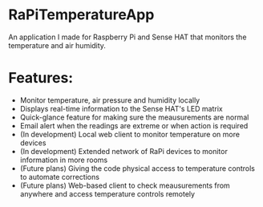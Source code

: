 # RaPiTemperatureApp
An application I made for Raspberry Pi and Sense HAT that monitors the temperature and air humidity.

# Features:

- Monitor temperature, air pressure and humidity locally
- Displays real-time information to the Sense HAT's LED matrix
- Quick-glance feature for making sure the meausurements are normal
- Email alert when the readings are extreme or when action is required
- (In development) Local web client to monitor temperature on more devices
- (In development) Extended network of RaPi devices to monitor information in more rooms
- (Future plans) Giving the code physical access to temperature controls to automate corrections
- (Future plans) Web-based client to check meausurements from anywhere and access temperature controls remotely
